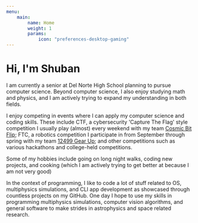 ```yaml
---
menu:
    main:
        name: Home
        weight: 1
        params:
            icon: "preferences-desktop-gaming"
---
```


# Hi, I'm Shuban

I am currently a senior at Del Norte High School planning to pursue computer science. Beyond computer science, I also enjoy studying math and physics, and I am actively trying to expand my understanding in both fields.

I enjoy competing in events where I can apply my computer science and coding skills. These include CTF, a cybersecurity 'Capture The Flag' style competition I usually play (almost) every weekend with my team [Cosmic Bit Flip](https://ctftime.org/team/372043); FTC, a robotics competition I participate in from September through spring with my team [12499 Gear Up](https://www.gearup12499.com/team/); and other competitions such as various hackathons and college-held competitions.

Some of my hobbies include going on long night walks, coding new projects, and cooking (which I am actively trying to get better at because I am not very good)

In the context of programming, I like to code a lot of stuff related to OS, multiphysics simulations, and CLI app development as showcased through countless projects on my GitHub. One day I hope to use my skills in programming multiphysics simulations, computer vision algorithms, and general software to make strides in astrophysics and space related research.